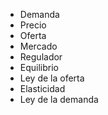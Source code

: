 - Demanda
- Precio
- Oferta
- Mercado
- Regulador
- Equilibrio
- Ley de la oferta
- Elasticidad
- Ley de la demanda
